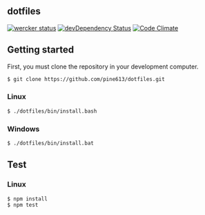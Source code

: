 dotfiles
--------

[![wercker status](https://app.wercker.com/status/0f3a3fac65929edc8fd6e53818d5aba6/s/master "wercker status")](https://app.wercker.com/project/bykey/0f3a3fac65929edc8fd6e53818d5aba6)
[![devDependency Status](https://david-dm.org/pine613/dotfiles/dev-status.svg)](https://david-dm.org/pine613/dotfiles#info=devDependencies)
[![Code Climate](https://codeclimate.com/github/pine613/dotfiles/badges/gpa.svg)](https://codeclimate.com/github/pine613/dotfiles)

## Getting started
First, you must clone the repository in your development computer.

```sh
$ git clone https://github.com/pine613/dotfiles.git
```

### Linux

```sh
$ ./dotfiles/bin/install.bash
```

### Windows

```sh
$ ./dotfiles/bin/install.bat
```

## Test
### Linux

```sh
$ npm install
$ npm test
```

